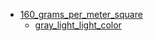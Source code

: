 * [160_grams_per_meter_square](160_grams_per_meter_square)
  * [gray_light_light_color](160_grams_per_meter_square/gray_light_light_color)
